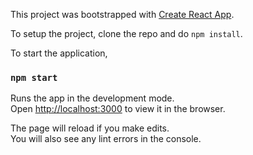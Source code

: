 This project was bootstrapped with [Create React App](https://github.com/facebook/create-react-app).

To setup the project, clone the repo and do `npm install`.

To start the application,
### `npm start`

Runs the app in the development mode.<br />
Open [http://localhost:3000](http://localhost:3000) to view it in the browser.

The page will reload if you make edits.<br />
You will also see any lint errors in the console.
